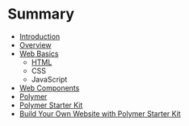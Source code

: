 # Summary

* [Introduction](README.md)
* [Overview](overview.md)
* [Web Basics](web_basics.md)
   * [HTML](html.md)
   * CSS
   * JavaScript
* [Web Components](web_components.md)
* [Polymer](polymer.md)
* [Polymer Starter Kit](polymer_starter_kit.md)
* [Build Your Own Website with Polymer Starter Kit](build_your_own_website_with_polymer_starter_kit.md)

